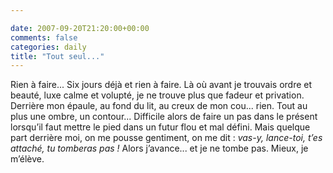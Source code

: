 ```yaml
---

date: 2007-09-20T21:20:00+00:00
comments: false
categories: daily
title: "Tout seul..."
---
```


Rien à faire... Six jours déjà et rien à faire. Là où avant je trouvais ordre et beauté, luxe calme et volupté, je ne trouve plus que fadeur et privation. Derrière mon épaule, au fond du lit, au creux de mon cou... rien. Tout au plus une ombre, un contour... Difficile alors de faire un pas dans le présent lorsqu’il faut mettre le pied dans un futur flou et mal défini. Mais quelque part derrière moi, on me pousse gentiment, on me dit : *vas-y, lance-toi, t’es attaché, tu tomberas pas !* Alors j’avance... et je ne tombe pas. Mieux, je m’élève.